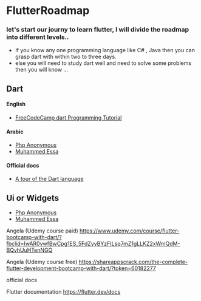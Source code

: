 # FlutterRoadmap
<!-- ## hi rh  -->
### let's start our journy to learn flutter, I will divide the roadmap into different levels..
<!--
### first if you are don't any thing about programing you will need to start from dart and need to solve some problems -->
- If you know any one programming language like C# , Java then you can grasp dart with within two to three days.
- else you will need to study dart well and need to solve some problems then you will know ...

## Dart 

#### English 
- [FreeCodeCamp dart Programming Tutorial](https://www.youtube.com/watch?v=Ej_Pcr4uC2Q/)


#### Arabic
- [Php Anonymous](https://www.youtube.com/playlist?list=PLcfD4HARQRF-vr7yI0KkQAs2HzqyG7k2j/)
- [Muhammed Essa](https://www.youtube.com/playlist?list=PLMYF6NkLrdN9PcxE9vPtnfvGTm95STX65/)

  

#### Official docs
- [A tour of the Dart language](https://dart.dev/guides/language/language-tour/)

  


## Ui or Widgets

- [Php Anonymous](https://www.youtube.com/playlist?list=PLcfD4HARQRF9ToPIW_kdQjBg6ARV2BXYL/)
- [Muhammed Essa](https://www.youtube.com/playlist?list=PLMYF6NkLrdN8eHn9nUACpBMfvCpgIdfiW/)



Angela (Udemy course paid) https://www.udemy.com/course/flutter-bootcamp-with-dart/?fbclid=IwAR0vwfBwCpg1ES_5FdZyyBYzFILsq7mZ1gLLKZ2xWmQdM-BQvhUuHTenNGQ

Angela (Udemy course free)  https://shareappscrack.com/the-complete-flutter-development-bootcamp-with-dart/?token=60182277


official docs 

Flutter documentation https://flutter.dev/docs
